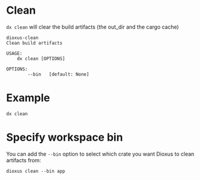 # Clean

`dx clean` will clear the build artifacts (the out_dir and the cargo cache)

```
dioxus-clean
Clean build artifacts

USAGE:
    dx clean [OPTIONS]

OPTIONS:
        --bin   [default: None]
```

# Example

```
dx clean
```

# Specify workspace bin
You can add the `--bin` option to select which crate you want Dioxus to clean artifacts from:

```
dioxus clean --bin app
```
